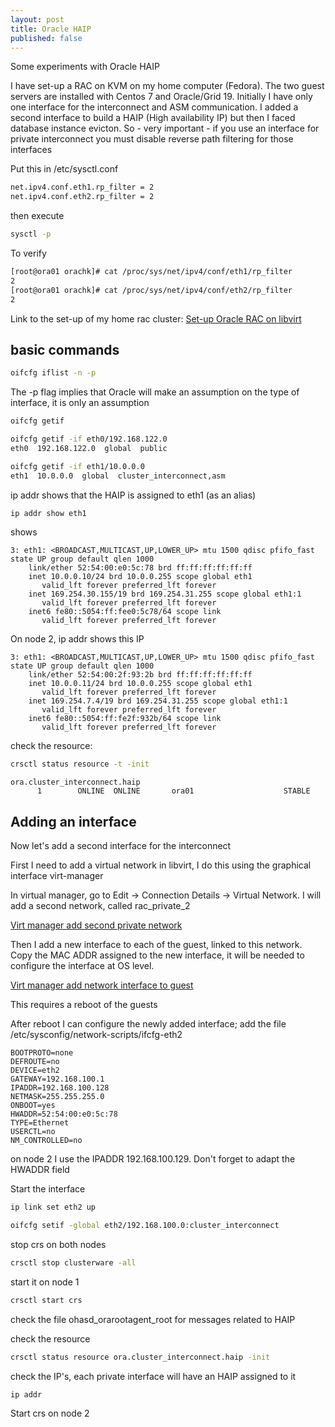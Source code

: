 ```yaml
---
layout: post
title: Oracle HAIP
published: false
---
```


Some experiments with Oracle HAIP
<!--more-->

I have set-up a RAC on KVM on my home computer (Fedora). The two guest servers are installed with Centos 7 and Oracle/Grid 19. Initially I have only one interface for the interconnect and ASM communication. I added a second interface to build a HAIP (High availability IP) but then I faced database instance evicton. So - very important - if you use an interface for private interconnect you must disable reverse path filtering for those interfaces

Put this in /etc/sysctl.conf

```bash
net.ipv4.conf.eth1.rp_filter = 2
net.ipv4.conf.eth2.rp_filter = 2
```

then execute

```bash
sysctl -p
```

To verify

```bash
[root@ora01 orachk]# cat /proc/sys/net/ipv4/conf/eth1/rp_filter
2
[root@ora01 orachk]# cat /proc/sys/net/ipv4/conf/eth2/rp_filter
2
```

Link to the set-up of my home rac cluster: [Set-up Oracle RAC on libvirt](http://saule1508.github.io/oracle-RAC-libvirt)

## basic commands

```bash
oifcfg iflist -n -p
```

The -p flag implies that Oracle will make an assumption on the type of interface, it is only an assumption

```bash
oifcfg getif
```

```bash
oifcfg getif -if eth0/192.168.122.0
eth0  192.168.122.0  global  public

oifcfg getif -if eth1/10.0.0.0
eth1  10.0.0.0  global  cluster_interconnect,asm
```

ip addr shows that the HAIP is assigned to eth1 (as an alias)

```bash
ip addr show eth1
```

shows

```text
3: eth1: <BROADCAST,MULTICAST,UP,LOWER_UP> mtu 1500 qdisc pfifo_fast state UP group default qlen 1000
    link/ether 52:54:00:e0:5c:78 brd ff:ff:ff:ff:ff:ff
    inet 10.0.0.10/24 brd 10.0.0.255 scope global eth1
       valid_lft forever preferred_lft forever
    inet 169.254.30.155/19 brd 169.254.31.255 scope global eth1:1
       valid_lft forever preferred_lft forever
    inet6 fe80::5054:ff:fee0:5c78/64 scope link 
       valid_lft forever preferred_lft forever
```

On node 2, ip addr shows this IP

```text
3: eth1: <BROADCAST,MULTICAST,UP,LOWER_UP> mtu 1500 qdisc pfifo_fast state UP group default qlen 1000
    link/ether 52:54:00:2f:93:2b brd ff:ff:ff:ff:ff:ff
    inet 10.0.0.11/24 brd 10.0.0.255 scope global eth1
       valid_lft forever preferred_lft forever
    inet 169.254.7.4/19 brd 169.254.31.255 scope global eth1:1
       valid_lft forever preferred_lft forever
    inet6 fe80::5054:ff:fe2f:932b/64 scope link 
       valid_lft forever preferred_lft forever
```

check the resource:

```bash
crsctl status resource -t -init
```

```text
ora.cluster_interconnect.haip
      1        ONLINE  ONLINE       ora01                    STABLE
```

## Adding an interface

Now let's add a second interface for the interconnect

First I need to add a virtual network in libvirt, I do this using the graphical interface virt-manager

In virtual manager, go to Edit -> Connection Details -> Virtual Network. I will add a second network, called rac_private_2

[Virt manager add second private network](../images/KVM_private_network_2.png)

Then I add a new interface to each of the guest, linked to this network. Copy the MAC ADDR assigned to the new interface, it will be needed to configure the interface at OS level.

[Virt manager add network interface to guest](../images/add_virtual_netif.png)

This requires a reboot of the guests

After reboot I can configure the newly added interface; add the file /etc/sysconfig/network-scripts/ifcfg-eth2

```text
BOOTPROTO=none
DEFROUTE=no
DEVICE=eth2
GATEWAY=192.168.100.1
IPADDR=192.168.100.128
NETMASK=255.255.255.0
ONBOOT=yes
HWADDR=52:54:00:e0:5c:78
TYPE=Ethernet
USERCTL=no
NM_CONTROLLED=no
```

on node 2 I use the IPADDR 192.168.100.129. Don't forget to adapt the HWADDR field

Start the interface

```bash
ip link set eth2 up
```

```bash
oifcfg setif -global eth2/192.168.100.0:cluster_interconnect
```

stop crs on both nodes

```bash
crsctl stop clusterware -all
```

start it on node 1

```bash
crsctl start crs
```

check the file ohasd_orarootagent_root for messages related to HAIP

check the resource

```bash
crsctl status resource ora.cluster_interconnect.haip -init
```

check the IP's, each private interface will have an HAIP assigned to it

```bash
ip addr
```

Start crs on node 2